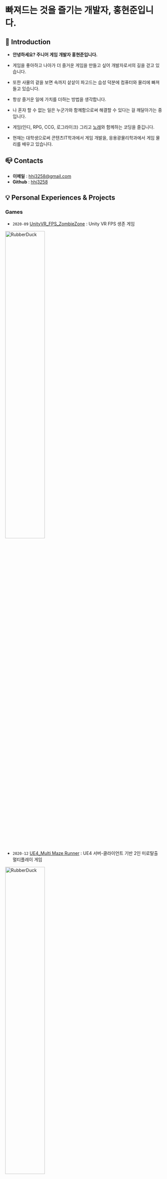 # **빠져드는 것을 즐기는 개발자, 홍현준입니다.**

## :raised_hands: Introduction
- **안녕하세요? 주니어 게임 개발자 홍현준입니다.**
- 게임을 좋아하고 나아가 더 즐거운 게임을 만들고 싶어 개발자로서의 길을 걷고 있습니다.

- 또한 사물의 겉을 보면 속까지 샅샅이 파고드는 습성 덕분에 컴퓨터와 물리에 빠져들고 있습니다.

- 항상 즐거운 일에 가치를 더하는 방법을 생각합니다.

- 나 혼자 할 수 없는 일은 누군가와 함께함으로써 해결할 수 있다는 걸 깨달아가는 중입니다.

- 게임(인디, RPG, CCG, 로그라이크) 그리고 [노래](https://www.youtube.com/watch?v=nxKfi-6EtmY)와 함께하는 코딩을 즐깁니다.

- 현재는 대학생으로써 콘텐츠IT학과에서 게임 개발을, 응용광물리학과에서 게임 물리를 배우고 있습니다.


## :mailbox_closed: Contacts

- **이메일** : hhj3258@gmail.com
- **Github** : [hhj3258](https://github.com/hhj3258)

## :bulb: Personal Experiences & Projects

### Games
- `2020-09` [UnityVR_FPS_ZombieZone](https://github.com/hhj3258/UnityVR_FPS_ZombieZone) : Unity VR FPS 생존 게임   

<img src="https://user-images.githubusercontent.com/70702088/116786420-7277a180-aad9-11eb-9c84-c1d645e12e9d.png" width="50%" height="50%" title="px(픽셀) 크기 설정" alt="RubberDuck"></img>

- `2020-12` [UE4_Multi Maze Runner](https://github.com/hhj3258/UE4_MultiMazeRunner) : UE4 서버-클라이언트 기반 2인 미로탈출 멀티플레이 게임

<img src="https://user-images.githubusercontent.com/70702088/116787755-f8e3b180-aae0-11eb-9f2c-918e9553e293.png" width="50%" height="50%" title="px(픽셀) 크기 설정" alt="RubberDuck"></img>

- `2020-12` [Unity_Rhythm Attack!!](https://github.com/hhj3258/Unity_RhythmAttack) : Unity 캐릭터 기반 싱글 리듬게임

- `2021-03 ~` [GamePhysics_RealisticCarPhysics](https://github.com/hhj3258/Unity_RhythmAttack) : 실제적인 자동차 물리의 이해와 구현
### Other Projects

- `2020-06` [JTable_경기도 지역화폐 API 지도](https://github.com/hhj3258/JAVA_Gyeonggi-do_LocalCurrency_API_Table-Map) : JAVA Swing Table와 공공데이터 API를 이용한 지역화폐가맹점 지도

- `2020-12` [Logisim_Keyboard&TTY Simulator](https://www.youtube.com/watch?v=qYIJJDbaYM8) : Logisim Mips Processor Keyboard&TTY를 이용한 문답 시뮬레이션

- `2021-01` [WinForm_세출예산 자동화 툴](https://github.com/hhj3258/ExpenditureBudgets_AutomationProgram) : 세출예산 업무 자동화 툴

### Toy Projects

- `2021-01` [WinForm_원신 데미지 계산기](https://github.com/hhj3258/Genshin_DamageFormulaCalculator) : 원신 데미지 공식 기반 계산 자동화 툴

## :wrench: Skills

### Languages
**C#**
- Unity 캐릭터 기반 리듬게임 개발   
- WindowForm
- GoogleVRForUnity을 이용한 VR게임 개발   
- 실제 물리 공식을 활용한 자동차 시뮬레이션 개발   
- PDF와 EXCEL 라이브러리 활용을 통한 파싱 프로그램 개발   

**C++**
- UE4 C++ 기반 프로그래밍 기본적 이해   
- 제네릭, STL을 이해하고 활용이 가능합니다.   

**JAVA** 
- 스윙테이블과 API를 이용한 프로그램 개발   


### 게임물리학
게임물리학의 고전역학 수준의 이해와 구현이 가능합니다.
- [자동차 물리 구현](https://github.com/hhj3258/GamePhysics_RealisticCarPhysics)

### 컴퓨터 그래픽스
컴퓨터 그래픽스의 이해를 가지고 있습니다.
- 선형보간
- 텍스쳐 필터링

### 서버 & 네트워크
서버-클라이언트 구조를 이해하고 UE4로 구현하였습니다.
- [UE4_Multi Maze Runner](https://github.com/hhj3258/UE4_MultiMazeRunner)

공공데이터 API를 활용할 수 있습니다.
- [JTable_경기도 지역화폐 API 지도](https://github.com/hhj3258/JAVA_Gyeonggi-do_LocalCurrency_API_Table-Map)

### 클라우드
클라우드 컴퓨팅의 기초를 이해하고 AWS의 기본적 기능을 사용할 수 있습니다.   
로드밸런서의 이해 및 구현을 할 수 있습니다.
- [Simple_LoadBalancer](https://github.com/hhj3258/Simple_LB)
- Docker : 컨테이너 구동 및 관리, 웹 서버 구동
- AWS : EC2 가상머신 구동, Lambda, SDK

### 전산학
아래 교과목들을 이수했습니다.
- 알고리즘
- 자료구조
- 컴퓨터구조
- 컴파일러구성

## :necktie: 경력

- `2020-06 ~ 2020-08` [(주)임팩시스](https://www.impacsys.co.kr/) 전략기획실 인턴
- `2020-12 ~ 2021-02` [(주)임팩시스](https://www.impacsys.co.kr/) 전략기획실 인턴

## :surfer: 대외활동
- `2020-04` 한경 앱 아이디어 챌린지 참가
- `2020-07` 2020 강원 캠퍼스 특허전략경진대회 참가
- `2020-11` **장려상** [SW Week Coding Festival](https://swweek.hallym.ac.kr/html/contest_02.php)
- `2021-04` [한국인디게임협회 주관 인디오락실 아이엠그라운드](https://www.youtube.com/watch?v=ovJMKrw8jys) - **2:20:05**

## :pencil: 교육이수
- JSP와 servlet을 이용한 핵심 자바 웹 서버 프로그래밍
- 누구나 할 수 있는 가상현실(VR) 콘텐츠 제작
- 오픈소스와 클라우드 (사례로 보는 공개SW 클라우드의 구축과 활용)
- Github와 sourcetree를 이용한 SW개발 형상 관리 방법
- [SW빌리지]보안-블록체인
